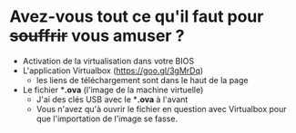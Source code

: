 # Avez-vous tout ce qu'il faut pour <strike>souffrir</strike> vous amuser ?


* Activation de la virtualisation dans votre BIOS
* L'application Virtualbox (https://goo.gl/3gMrDq)
  * les liens de téléchargement sont dans le haut de la page
* Le fichier ***.ova** (l'image de la machine virtuelle)
  * J'ai des clés USB avec le ***.ova** à l'avant
  * Vous n'avez qu'à ouvrir le fichier en question avec Virtualbox pour que l'importation de l'image se fasse.